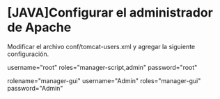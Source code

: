 # [JAVA]Configurar el administrador de Apache

Modificar el archivo conf/tomcat-users.xml y agregar la siguiente configuración.

username="root" 
roles="manager-script,admin" 
password="root"

rolename="manager-gui"
username="Admin" 
roles="manager-gui" 
password="Admin"

